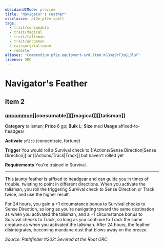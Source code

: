 ```yaml
---
obsidianUIMode: preview
title: "Navigator's Feather"
cssclasses: pf2e,pf2e-spell
tags:
  - trait/consumable
  - trait/magical
  - trait/talisman
  - trait/uncommon
  - category/talisman
  - remaster
aliases: "Compendium.pf2e.equipment-srd.Item.KG3sg9YF3sQL8lsP"
license: ORC
---
```

# Navigator's Feather
## Item 2
### [uncommon](uncommon "Uncommon Rarity Trait")[[consumable]][[magical]][[talisman]]

**Category** talisman; 
**Price** 6 gp; 
**Bulk** L; **Size** med
**Usage** affixed-to-headgear

**Activate** `pf2:0` (concentrate, fortune)

**Trigger** You would roll a Survival check to [[Actions/Sense Direction|Sense Direction]] or [[Actions/Track|Track]] but haven't rolled yet

**Requirements** You're trained in Survival.

* * *

This jaunty feather is affixed to headgear and can guide you in times of trouble, twisting to point in different directions. When you activate the talisman, you roll the triggering Survival check to Sense Direction or Track twice, and use the higher result.

For 24 hours, you gain a +1 circumstance bonus to Survival checks to Sense Direction, so long as you're navigating toward the same destination as when you activated the talisman, and a +1 circumstance bonus to Survival checks to Track, so long as you continue to Track the same creature as when you activated the talisman. After 24 hours, the feather disintegrates, becoming mundane dust that blows away on the breeze.

*Source: Pathfinder #202: Severed at the Root*
*ORC*